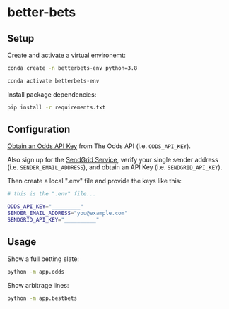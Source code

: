 # better-bets


## Setup


Create and activate a virtual environemt:

```sh
conda create -n betterbets-env python=3.8

conda activate betterbets-env
```

Install package dependencies:

```sh
pip install -r requirements.txt
```

## Configuration


[Obtain an Odds API Key](https://the-odds-api.com/) from The Odds API (i.e. `ODDS_API_KEY`).

Also sign up for the [SendGrid Service](https://sendgrid.com/), verify your single sender address (i.e. `SENDER_EMAIL_ADDRESS`), and obtain an API Key (i.e. `SENDGRID_API_KEY`).

Then create a local ".env" file and provide the keys like this:

```sh
# this is the ".env" file...

ODDS_API_KEY="_________"
SENDER_EMAIL_ADDRESS="you@example.com"
SENDGRID_API_KEY="__________"
```


## Usage

Show a full betting slate:

```sh
python -m app.odds
```

Show arbitrage lines:

```sh
python -m app.bestbets